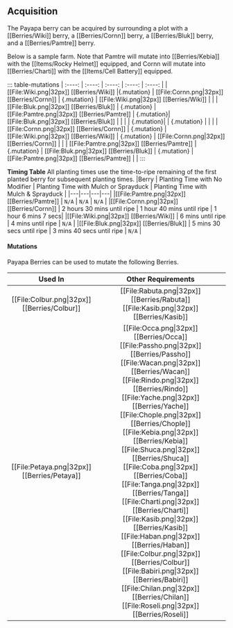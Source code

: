 ## Acquisition

The Payapa berry can be acquired by surrounding a plot with a [[Berries/Wiki]] berry, a [[Berries/Cornn]] berry, a [[Berries/Bluk]] berry, and a [[Berries/Pamtre]] berry.

Below is a sample farm. Note that Pamtre will mutate into [[Berries/Kebia]] with the [[Items/Rocky Helmet]] equipped, and Cornn will mutate into [[Berries/Charti]] with the [[Items/Cell Battery]] equipped.

::: table-mutations
| :----: | :----: | :----: | :----: | :----: |
|[[File:Wiki.png\|32px]] [[Berries/Wiki]] |{.mutation} | [[File:Cornn.png\|32px]] [[Berries/Cornn]] | {.mutation} | [[File:Wiki.png\|32px]] [[Berries/Wiki]] | |
| [[File:Bluk.png\|32px]] [[Berries/Bluk]] | {.mutation} | [[File:Pamtre.png\|32px]] [[Berries/Pamtre]] | {.mutation}| [[File:Bluk.png\|32px]] [[Berries/Bluk]] | |
|  | {.mutation}| | {.mutation} |  | |
| [[File:Cornn.png\|32px]] [[Berries/Cornn]] | {.mutation} | [[File:Wiki.png\|32px]] [[Berries/Wiki]] | {.mutation} | [[File:Cornn.png\|32px]] [[Berries/Cornn]] | |
| [[File:Pamtre.png\|32px]] [[Berries/Pamtre]] | {.mutation} | [[File:Bluk.png\|32px]] [[Berries/Bluk]] | {.mutation} | [[File:Pamtre.png\|32px]] [[Berries/Pamtre]] | |
:::

**Timing Table**
All planting times use the time-to-ripe remaining of the first planted berry for subsequent planting times.
|Berry |	Planting Time with No Modifier |	Planting Time with Mulch or Sprayduck | Planting Time with Mulch & Sprayduck |
|---|---|---|---|
|[[File:Pamtre.png\|32px]] [[Berries/Pamtre]] |	`N/A` |	`N/A` |	`N/A` |
|[[File:Cornn.png\|32px]] [[Berries/Cornn]] |	2 hours 30 mins until ripe |	1 hour 40 mins until ripe |	1 hour 6 mins 7 secs|
|[[File:Wiki.png\|32px]] [[Berries/Wiki]] |	6 mins until ripe |	4 mins until ripe |	`N/A` |
|[[File:Bluk.png\|32px]] [[Berries/Bluk]] |	5 mins 30 secs until ripe |	3 mins 40 secs until ripe |	`N/A` |

#### Mutations
Payapa Berries can be used to mutate the following Berries.

| Used In                                       | Other Requirements |
| :---:                                         | :---: |
| [[File:Colbur.png\|32px]] [[Berries/Colbur]] | [[File:Rabuta.png\|32px]] [[Berries/Rabuta]] [[File:Kasib.png\|32px]] [[Berries/Kasib]] |
| [[File:Petaya.png\|32px]] [[Berries/Petaya]]  | [[File:Occa.png\|32px]] [[Berries/Occa]] [[File:Passho.png\|32px]] [[Berries/Passho]] [[File:Wacan.png\|32px]] [[Berries/Wacan]] [[File:Rindo.png\|32px]] [[Berries/Rindo]] [[File:Yache.png\|32px]] [[Berries/Yache]] [[File:Chople.png\|32px]] [[Berries/Chople]] [[File:Kebia.png\|32px]] [[Berries/Kebia]] [[File:Shuca.png\|32px]] [[Berries/Shuca]] [[File:Coba.png\|32px]] [[Berries/Coba]] [[File:Tanga.png\|32px]] [[Berries/Tanga]] [[File:Charti.png\|32px]] [[Berries/Charti]] [[File:Kasib.png\|32px]] [[Berries/Kasib]] [[File:Haban.png\|32px]] [[Berries/Haban]] [[File:Colbur.png\|32px]] [[Berries/Colbur]] [[File:Babiri.png\|32px]] [[Berries/Babiri]] [[File:Chilan.png\|32px]] [[Berries/Chilan]] [[File:Roseli.png\|32px]] [[Berries/Roseli]] |